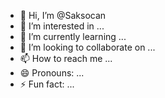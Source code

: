 - 👋 Hi, I’m @Saksocan
- 👀 I’m interested in ...
- 🌱 I’m currently learning ...
- 💞️ I’m looking to collaborate on ...
- 📫 How to reach me ...
- 😄 Pronouns: ...
- ⚡ Fun fact: ...

<!---
Saksocan/Saksocan is a ✨ special ✨ repository because its `README.md` (this file) appears on your GitHub profile.
You can click the Preview link to take a look at your changes.
--->
